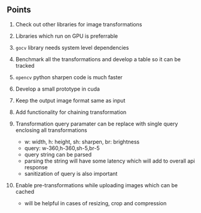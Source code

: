 ## Points

1. Check out other libraries for image transformations
1. Libraries which run on GPU is preferrable
1. `gocv` library needs system level dependencies
1. Benchmark all the transformations and develop a table so it can be tracked
1. `opencv` python sharpen code is much faster
1. Develop a small prototype in cuda
1. Keep the output image format same as input
1. Add functionality for chaining transformation
1. Transformation query paramater can be replace with single query enclosing all transformations

   - w: width, h: height, sh: sharpen, br: brightness
   - query: w-360,h-360,sh-5,br-5
   - query string can be parsed
   - parsing the string will have some latency which will add to overall api response
   - sanitization of query is also important

1. Enable pre-transformations while uploading images which can be cached
   - will be helpful in cases of resizing, crop and compression
